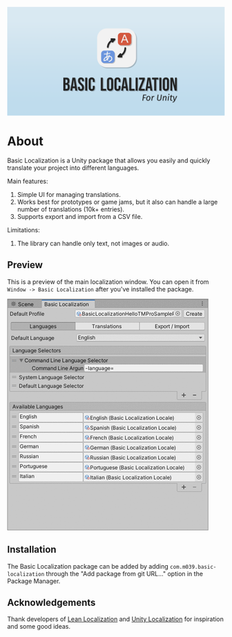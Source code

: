 ![Logo](./Documentation~/cover.png)

# About

Basic Localization is a Unity package that allows you easily and quickly translate your project into different languages.

Main features:

1. Simple UI for managing translations.
2. Works best for prototypes or game jams, but it also can handle a large number of translations (10k+ entries).
3. Supports export and import from a CSV file.

Limitations:

1. The library can handle only text, not images or audio.

## Preview

This is a preview of the main localization window. You can open it from `Window -> Basic Localization` after you've installed the package.

![Demo](./Documentation~/profile_settings_preview.gif)

## Installation

The Basic Localization package can be added by adding `com.m039.basic-localization` through the "Add package from git URL..." option in the Package Manager.

## Acknowledgements
Thank developers of [Lean Localization](http://carloswilkes.com/Documentation/LeanLocalization) and [Unity Localization](https://docs.unity3d.com/Packages/com.unity.localization@1.0/manual/index.html) for inspiration and some good ideas.
